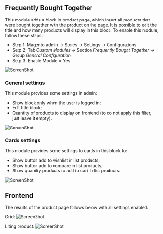 ## Frequently Bought Together

This module adds a block in product page, which insert all products that were bought together with the product on the page. It is possible to edit the title and how many products will display in this block. To enable this module, follow these steps:
  - Step 1: Magento admin -> Stores -> Settings -> Configurations
  - Setp 2: Tab _Custom Modules_ -> Section _Frequently Bought Together_ -> Group _General Configuration_
  - Setp 3: Enable Module = Yes

![ScreenShot](https://github.com/santanaluc94/CustomModules_BoughtTogether/blob/master/Readme/magezil-module.jpg)

### General settings

This module provides some settings in admin:
  - Show block only when the user is logged in;
  - Edit title block;
  - Quantity of products to display on frontend (to do not apply this filter, just leave it empty).

![ScreenShot](https://github.com/santanaluc94/CustomModules_BoughtTogether/blob/master/Readme/general-settings.jpg)

### Cards settings

This module provides some settings to cards in this block to:
  - Show button add to wishlist in list products;
  - Show button add to compare in list products;
  - Show quantity products to add to cart in list products.

![ScreenShot](https://github.com/santanaluc94/CustomModules_BoughtTogether/blob/master/Readme/cards-settings.jpg)

## Frontend

The results of the product page follows below with all settings enabled.

Grid:
![ScreenShot](https://github.com/santanaluc94/CustomModules_BoughtTogether/blob/master/Readme/block-frontend.jpg)

Liting product:
![ScreenShot](https://github.com/santanaluc94/CustomModules_BoughtTogether/blob/master/Readme/listing-product.jpg)

